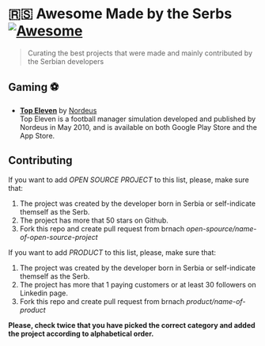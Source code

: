 
# 🇷🇸 Awesome Made by the Serbs [![Awesome](https://awesome.re/badge.svg)](https://awesome.re)

> Curating the best projects that were made and mainly contributed by the Serbian developers


## Gaming ⚽️

- **[Top Eleven](https://www.topeleven.com/)** by [Nordeus](https://nordeus.com/)<br>
Top Eleven is a football manager simulation developed and published by Nordeus in May 2010, and is available on both Google Play Store and the App Store.


## Contributing

If you want to add *OPEN SOURCE PROJECT* to this list, please, make sure that:

1. The project was created by the developer born in Serbia or self-indicate themself as the Serb.
2. The project has more that 50 stars on Github.
3. Fork this repo and create pull request from brnach *open-spource/name-of-open-source-project*

If you want to add *PRODUCT* to this list, please, make sure that:

1. The project was created by the developer born in Serbia or self-indicate themself as the Serb.
2. The project has more that 1 paying customers or at least 30 followers on Linkedin page. 
3. Fork this repo and create pull request from brnach *product/name-of-product*

**Please, check twice that you have picked the correct category and added the project according to alphabetical order.**
